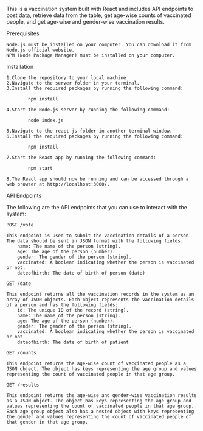 This is a vaccination system built with React and includes API endpoints to post data, retrieve data from the table, get age-wise counts of vaccinated people, and get age-wise and gender-wise vaccination results.

Prerequisites

    Node.js must be installed on your computer. You can download it from Node.js official website.
    NPM (Node Package Manager) must be installed on your computer.

Installation

    1.Clone the repository to your local machine
    2.Navigate to the server folder in your terminal.
    3.Install the required packages by running the following command:

```shell
        npm install
```
    4.Start the Node.js server by running the following command:

```shell
        node index.js
```
    5.Navigate to the react-js folder in another terminal window.
    6.Install the required packages by running the following command:

```shell
        npm install
```
    7.Start the React app by running the following command:
```shell
        npm start
```
    8.The React app should now be running and can be accessed through a web browser at http://localhost:3000/.


API Endpoints

The following are the API endpoints that you can use to interact with the system:

    POST /vote

    This endpoint is used to submit the vaccination details of a person. The data should be sent in JSON format with the following fields:
        name: The name of the person (string).
        age: The age of the person (number).
        gender: The gender of the person (string).
        vaccinated: A boolean indicating whether the person is vaccinated or not.
        dateofbirth: The date of birth of person (date)

    GET /date

    This endpoint returns all the vaccination records in the system as an array of JSON objects. Each object represents the vaccination details of a person and has the following fields:
        id: The unique ID of the record (string).
        name: The name of the person (string).
        age: The age of the person (number).
        gender: The gender of the person (string).
        vaccinated: A boolean indicating whether the person is vaccinated or not.
        dateofbirth: The date of birth of patient

    GET /counts

    This endpoint returns the age-wise count of vaccinated people as a JSON object. The object has keys representing the age group and values representing the count of vaccinated people in that age group.

    GET /results

    This endpoint returns the age-wise and gender-wise vaccination results as a JSON object. The object has keys representing the age group and values representing the count of vaccinated people in that age group. Each age group object also has a nested object with keys representing the gender and values representing the count of vaccinated people of that gender in that age group.